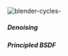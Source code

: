 ![blender-cycles-](https://wiki.blender.org/uploads/b/b2/Cycles2.79_principled_bsdf_parameters.jpg)

##### Denoising
##### Principled BSDF